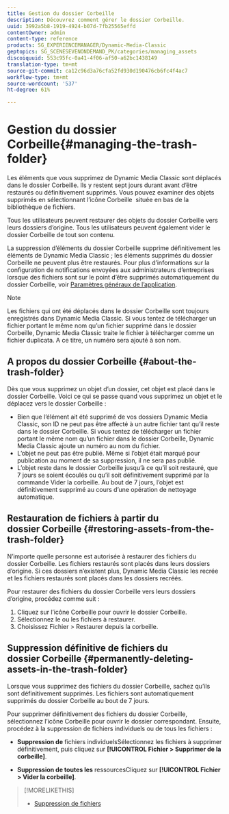 ```yaml
---
title: Gestion du dossier Corbeille
description: Découvrez comment gérer le dossier Corbeille.
uuid: 3992a5b8-1919-4924-b07d-7fb25565effd
contentOwner: admin
content-type: reference
products: SG_EXPERIENCEMANAGER/Dynamic-Media-Classic
geptopics: SG_SCENESEVENONDEMAND_PK/categories/managing_assets
discoiquuid: 553c95fc-0a41-4f06-af50-a62bc1438149
translation-type: tm+mt
source-git-commit: ca12c96d3a76cfa52fd930d190476cb6fc4f4ac7
workflow-type: tm+mt
source-wordcount: '537'
ht-degree: 61%

---
```



# Gestion du dossier Corbeille{#managing-the-trash-folder}

Les éléments que vous supprimez de Dynamic Media Classic sont déplacés dans le dossier Corbeille. Ils y restent sept jours durant avant d’être restaurés ou définitivement supprimés. Vous pouvez examiner des objets supprimés en sélectionnant l’icône Corbeille  située en bas de la bibliothèque de fichiers.

Tous les utilisateurs peuvent restaurer des objets du dossier Corbeille vers leurs dossiers d’origine. Tous les utilisateurs peuvent également vider le dossier Corbeille de tout son contenu.

La suppression d’éléments du dossier Corbeille supprime définitivement les éléments de Dynamic Media Classic ; les éléments supprimés du dossier Corbeille ne peuvent plus être restaurés. Pour plus d’informations sur la configuration de notifications envoyées aux administrateurs d’entreprises lorsque des fichiers sont sur le point d’être supprimés automatiquement du dossier Corbeille, voir [Paramètres généraux de l’application](application-setup.md#general_settings).

>[!NOTE]
>
>Les fichiers qui ont été déplacés dans le dossier Corbeille sont toujours enregistrés dans Dynamic Media Classic. Si vous tentez de télécharger un fichier portant le même nom qu’un fichier supprimé dans le dossier Corbeille, Dynamic Media Classic traite le fichier à télécharger comme un fichier duplicata. A ce titre, un numéro sera ajouté à son nom.

## A propos du dossier Corbeille {#about-the-trash-folder}

Dès que vous supprimez un objet d’un dossier, cet objet est placé dans le dossier Corbeille. Voici ce qui se passe quand vous supprimez un objet et le déplacez vers le dossier Corbeille :

* Bien que l’élément ait été supprimé de vos dossiers Dynamic Media Classic, son ID ne peut pas être affecté à un autre fichier tant qu’il reste dans le dossier Corbeille. Si vous tentez de télécharger un fichier portant le même nom qu’un fichier dans le dossier Corbeille, Dynamic Media Classic ajoute un numéro au nom du fichier.
* L’objet ne peut pas être publié. Même si l’objet était marqué pour publication au moment de sa suppression, il ne sera pas publié.
* L’objet reste dans le dossier Corbeille jusqu’à ce qu’il soit restauré, que 7 jours se soient écoulés ou qu’il soit définitivement supprimé par la commande Vider la corbeille. Au bout de 7 jours, l’objet est définitivement supprimé au cours d’une opération de nettoyage automatique.

## Restauration de fichiers à partir du dossier Corbeille  {#restoring-assets-from-the-trash-folder}

N’importe quelle personne est autorisée à restaurer des fichiers du dossier Corbeille. Les fichiers restaurés sont placés dans leurs dossiers d’origine. Si ces dossiers n’existent plus, Dynamic Media Classic les recrée et les fichiers restaurés sont placés dans les dossiers recréés.

Pour restaurer des fichiers du dossier Corbeille vers leurs dossiers d’origine, procédez comme suit :

1. Cliquez sur l’icône Corbeille pour ouvrir le dossier Corbeille.
1. Sélectionnez le ou les fichiers à restaurer.
1. Choisissez Fichier > Restaurer depuis la corbeille.

## Suppression définitive de fichiers du dossier Corbeille  {#permanently-deleting-assets-in-the-trash-folder}

Lorsque vous supprimez des fichiers du dossier Corbeille, sachez qu’ils sont définitivement supprimés. Les fichiers sont automatiquement supprimés du dossier Corbeille au bout de 7 jours.

Pour supprimer définitivement des fichiers du dossier Corbeille, sélectionnez l’icône Corbeille  pour ouvrir le dossier correspondant. Ensuite, procédez à la suppression de fichiers individuels ou de tous les fichiers :

* **Suppression de** fichiers individuelsSélectionnez les fichiers à supprimer définitivement, puis cliquez sur  **[!UICONTROL Fichier > Supprimer de la corbeille]**.

* **Suppression de toutes les** ressourcesCliquez sur  **[!UICONTROL Fichier > Vider la corbeille]**.

>[!MORELIKETHIS]
>
>* [Suppression de fichiers](moving-renaming-deleting-assets.md#delete_assets)

